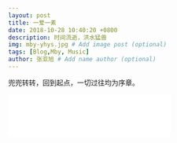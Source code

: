 ```yaml
---
layout: post
title: 一荤一素
date: 2018-10-28 10:40:20 +0800
description: 时间流逝，洪水猛兽
img: mby-yhys.jpg # Add image post (optional)
tags: [Blog,Mby, Music]
author: 张亚旭 # Add name author (optional)
---
```

<!-- JS格式化Thu May 12 2017 08:00:00 GMT+0800 (中国标准时间) -->
兜兜转转，回到起点，一切过往均为序章。
<iframe frameborder="no" border="0" marginwidth="0" marginheight="0" width=330 height=86 src="//music.163.com/outchain/player?type=2&id=22710767&auto=1&height=66"></iframe>
